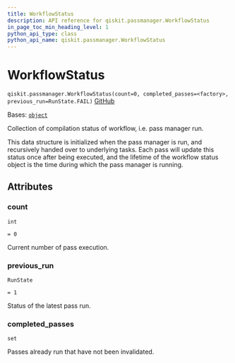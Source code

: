 ```yaml
---
title: WorkflowStatus
description: API reference for qiskit.passmanager.WorkflowStatus
in_page_toc_min_heading_level: 1
python_api_type: class
python_api_name: qiskit.passmanager.WorkflowStatus
---
```


# WorkflowStatus

<span id="qiskit.passmanager.WorkflowStatus" />

`qiskit.passmanager.WorkflowStatus(count=0, completed_passes=<factory>, previous_run=RunState.FAIL)` [GitHub](https://github.com/qiskit/qiskit/tree/stable/1.0/qiskit/passmanager/compilation_status.py "view source code")

Bases: [`object`](https://docs.python.org/3/library/functions.html#object "(in Python v3.12)")

Collection of compilation status of workflow, i.e. pass manager run.

This data structure is initialized when the pass manager is run, and recursively handed over to underlying tasks. Each pass will update this status once after being executed, and the lifetime of the workflow status object is the time during which the pass manager is running.

## Attributes

<span id="qiskit.passmanager.WorkflowStatus.count" />

### count

`int`

`= 0`

Current number of pass execution.

<span id="qiskit.passmanager.WorkflowStatus.previous_run" />

### previous\_run

`RunState`

`= 1`

Status of the latest pass run.

<span id="qiskit.passmanager.WorkflowStatus.completed_passes" />

### completed\_passes

`set`

Passes already run that have not been invalidated.

